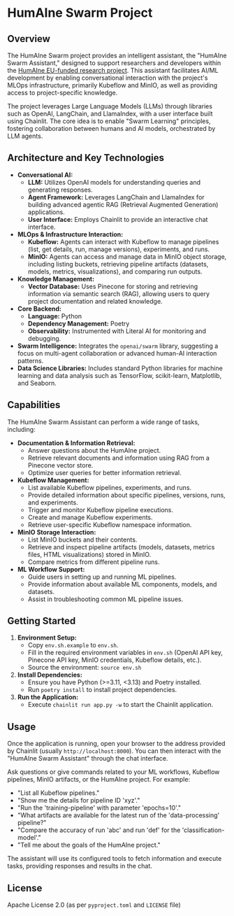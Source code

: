 # HumAIne Swarm Project

## Overview

The HumAIne Swarm project provides an intelligent assistant, the "HumAIne Swarm Assistant," designed to support researchers and developers within the [HumAIne EU-funded research project](https://humaine-horizon.eu/). This assistant facilitates AI/ML development by enabling conversational interaction with the project's MLOps infrastructure, primarily Kubeflow and MinIO, as well as providing access to project-specific knowledge.

The project leverages Large Language Models (LLMs) through libraries such as OpenAI, LangChain, and LlamaIndex, with a user interface built using Chainlit. The core idea is to enable "Swarm Learning" principles, fostering collaboration between humans and AI models, orchestrated by LLM agents.

## Architecture and Key Technologies

*   **Conversational AI:**
    *   **LLM:** Utilizes OpenAI models for understanding queries and generating responses.
    *   **Agent Framework:** Leverages LangChain and LlamaIndex for building advanced agentic RAG (Retrieval Augmented Generation) applications.
    *   **User Interface:** Employs Chainlit to provide an interactive chat interface.
*   **MLOps & Infrastructure Interaction:**
    *   **Kubeflow:** Agents can interact with Kubeflow to manage pipelines (list, get details, run, manage versions), experiments, and runs.
    *   **MinIO:** Agents can access and manage data in MinIO object storage, including listing buckets, retrieving pipeline artifacts (datasets, models, metrics, visualizations), and comparing run outputs.
*   **Knowledge Management:**
    *   **Vector Database:** Uses Pinecone for storing and retrieving information via semantic search (RAG), allowing users to query project documentation and related knowledge.
*   **Core Backend:**
    *   **Language:** Python
    *   **Dependency Management:** Poetry
    *   **Observability:** Instrumented with Literal AI for monitoring and debugging.
*   **Swarm Intelligence:** Integrates the `openai/swarm` library, suggesting a focus on multi-agent collaboration or advanced human-AI interaction patterns.
*   **Data Science Libraries:** Includes standard Python libraries for machine learning and data analysis such as TensorFlow, scikit-learn, Matplotlib, and Seaborn.

## Capabilities

The HumAIne Swarm Assistant can perform a wide range of tasks, including:

*   **Documentation & Information Retrieval:**
    *   Answer questions about the HumAIne project.
    *   Retrieve relevant documents and information using RAG from a Pinecone vector store.
    *   Optimize user queries for better information retrieval.
*   **Kubeflow Management:**
    *   List available Kubeflow pipelines, experiments, and runs.
    *   Provide detailed information about specific pipelines, versions, runs, and experiments.
    *   Trigger and monitor Kubeflow pipeline executions.
    *   Create and manage Kubeflow experiments.
    *   Retrieve user-specific Kubeflow namespace information.
*   **MinIO Storage Interaction:**
    *   List MinIO buckets and their contents.
    *   Retrieve and inspect pipeline artifacts (models, datasets, metrics files, HTML visualizations) stored in MinIO.
    *   Compare metrics from different pipeline runs.
*   **ML Workflow Support:**
    *   Guide users in setting up and running ML pipelines.
    *   Provide information about available ML components, models, and datasets.
    *   Assist in troubleshooting common ML pipeline issues.

## Getting Started

1.  **Environment Setup:**
    *   Copy `env.sh.example` to `env.sh`.
    *   Fill in the required environment variables in `env.sh` (OpenAI API key, Pinecone API key, MinIO credentials, Kubeflow details, etc.).
    *   Source the environment: `source env.sh`
2.  **Install Dependencies:**
    *   Ensure you have Python (>=3.11, <3.13) and Poetry installed.
    *   Run `poetry install` to install project dependencies.
3.  **Run the Application:**
    *   Execute `chainlit run app.py -w` to start the Chainlit application.

## Usage

Once the application is running, open your browser to the address provided by Chainlit (usually `http://localhost:8000`). You can then interact with the "HumAIne Swarm Assistant" through the chat interface.

Ask questions or give commands related to your ML workflows, Kubeflow pipelines, MinIO artifacts, or the HumAIne project. For example:

*   "List all Kubeflow pipelines."
*   "Show me the details for pipeline ID 'xyz'."
*   "Run the 'training-pipeline' with parameter 'epochs=10'."
*   "What artifacts are available for the latest run of the 'data-processing' pipeline?"
*   "Compare the accuracy of run 'abc' and run 'def' for the 'classification-model'."
*   "Tell me about the goals of the HumAIne project."

The assistant will use its configured tools to fetch information and execute tasks, providing responses and results in the chat.



## License

Apache License 2.0 (as per `pyproject.toml` and `LICENSE` file)

